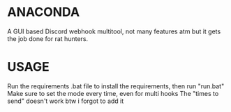 # ANACONDA
A GUI based Discord webhook multitool, not many features atm but it gets the job done for rat hunters.
# USAGE
Run the requirements .bat file to install the requirements, then run "run.bat"
Make sure to set the mode every time, even for multi hooks
The "times to send" doesn't work btw i forgot to add it
